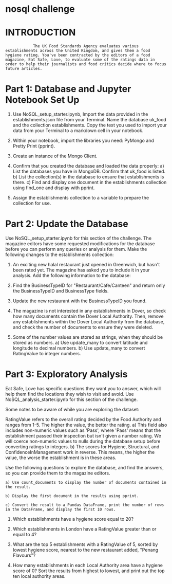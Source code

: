 # nosql challenge

# INTRODUCTION
                The UK Food Standards Agency evaluates various establishments across the United Kingdom, and gives them a food hygiene rating. You've been contracted by the editors of a food magazine, Eat Safe, Love, to evaluate some of the ratings data in order to help their journalists and food critics decide where to focus future articles.

# Part 1: Database and Jupyter Notebook Set Up

1. Use NoSQL_setup_starter.ipynb, Import the data provided in the establishments.json file from your Terminal. Name the database uk_food and the collection establishments. Copy the text you used to import your data from your Terminal to a markdown cell in your notebook.

2. Within your notebook, import the libraries you need: PyMongo and Pretty Print (pprint).

3. Create an instance of the Mongo Client.

4. Confirm that you created the database and loaded the data properly:
	a) List the databases you have in MongoDB. Confirm that uk_food is listed.
	b) List the collection(s) in the database to ensure that establishments is there.
	c) Find and display one document in the establishments collection using find_one and display with pprint.

5. Assign the establishments collection to a variable to prepare the collection for use.

# Part 2: Update the Database

Use NoSQL_setup_starter.ipynb for this section of the challenge. The magazine editors have some requested modifications for the database before you can perform any queries or analysis for them. Make the following changes to the establishments collection:

1. An exciting new halal restaurant just opened in Greenwich, but hasn't been rated yet. The magazine has asked you to include it in your analysis. Add the following information to the database:

2. Find the BusinessTypeID for "Restaurant/Cafe/Canteen" and return only the BusinessTypeID and BusinessType fields.

3. Update the new restaurant with the BusinessTypeID you found.

4. The magazine is not interested in any establishments in Dover, so check how many documents contain the Dover Local Authority. Then, remove any establishments within the Dover Local Authority from the database, and check the number of documents to ensure they were deleted.

5. Some of the number values are stored as strings, when they should be stored as numbers.
	a) Use update_many to convert latitude and longitude to decimal numbers.
	b) Use update_many to convert RatingValue to integer numbers.

# Part 3: Exploratory Analysis
Eat Safe, Love has specific questions they want you to answer, which will help them find the locations they wish to visit and avoid.
Use NoSQL_analysis_starter.ipynb for this section of the challenge.

Some notes to be aware of while you are exploring the dataset:

 RatingValue refers to the overall rating decided by the Food Authority and ranges from 1-5. The higher the value, the better the rating.
	a) This field also includes non-numeric values such as 'Pass', where 'Pass' means that the establishment passed their inspection but isn't given a number rating. We will coerce non-numeric values to nulls during the 			     database setup before converting ratings to integers.
	b) The scores for Hygiene, Structural, and ConfidenceInManagement work in reverse. This means, the higher the value, the worse the establishment is in these areas.

Use the following questions to explore the database, and find the answers, so you can provide them to the magazine editors.

	a) Use count_documents to display the number of documents contained in the result.

	b) Display the first document in the results using pprint.

	c) Convert the result to a Pandas DataFrame, print the number of rows in the DataFrame, and display the first 10 rows.

1. Which establishments have a hygiene score equal to 20?

2. Which establishments in London have a RatingValue greater than or equal to 4?


3. What are the top 5 establishments with a RatingValue of 5, sorted by lowest hygiene score, nearest to the new restaurant added, "Penang Flavours"?


4. How many establishments in each Local Authority area have a hygiene score of 0? Sort the results from highest to lowest, and print out the top ten local authority areas.


 
